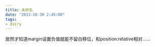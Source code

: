 ```yaml
---
title: 未命名
date: "2013-10-30 2:45:00"
tags:
- dairy
---
```

居然才知道margin设置负值就能不留白移位，和position:relative相对……